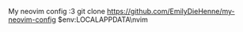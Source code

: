 My neovim config :3 
git clone https://github.com/EmilyDieHenne/my-neovim-config $env:LOCALAPPDATA\nvim
